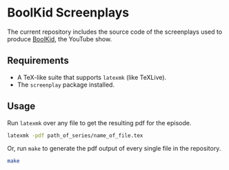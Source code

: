 # BoolKid Screenplays

The current repository includes the source code of the screenplays used to produce [BoolKid](https://youtube.com/pandres95), the YouTube show.

## Requirements

- A TeX-like suite that supports `latexmk` (like TeXLive).
- The `screenplay` package installed.

## Usage

Run `latexmk` over any file to get the resulting pdf for the episode.

```bash
latexmk -pdf path_of_series/name_of_file.tex
```

Or, run `make` to generate the pdf output of every single file in the repository.

```bash
make
```

